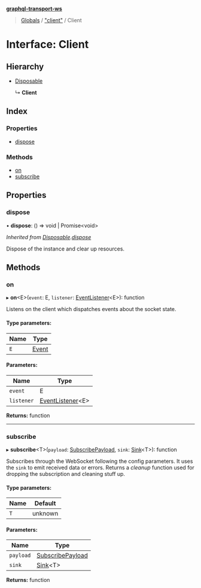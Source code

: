 **[graphql-transport-ws](../README.md)**

> [Globals](../README.md) / ["client"](../modules/_client_.md) / Client

# Interface: Client

## Hierarchy

* [Disposable](_types_.disposable.md)

  ↳ **Client**

## Index

### Properties

* [dispose](_client_.client.md#dispose)

### Methods

* [on](_client_.client.md#on)
* [subscribe](_client_.client.md#subscribe)

## Properties

### dispose

•  **dispose**: () => void \| Promise\<void>

*Inherited from [Disposable](_types_.disposable.md).[dispose](_types_.disposable.md#dispose)*

Dispose of the instance and clear up resources.

## Methods

### on

▸ **on**\<E>(`event`: E, `listener`: [EventListener](../modules/_client_.md#eventlistener)\<E>): function

Listens on the client which dispatches events about the socket state.

#### Type parameters:

Name | Type |
------ | ------ |
`E` | [Event](../modules/_client_.md#event) |

#### Parameters:

Name | Type |
------ | ------ |
`event` | E |
`listener` | [EventListener](../modules/_client_.md#eventlistener)\<E> |

**Returns:** function

___

### subscribe

▸ **subscribe**\<T>(`payload`: [SubscribePayload](_message_.subscribepayload.md), `sink`: [Sink](_types_.sink.md)\<T>): function

Subscribes through the WebSocket following the config parameters. It
uses the `sink` to emit received data or errors. Returns a _cleanup_
function used for dropping the subscription and cleaning stuff up.

#### Type parameters:

Name | Default |
------ | ------ |
`T` | unknown |

#### Parameters:

Name | Type |
------ | ------ |
`payload` | [SubscribePayload](_message_.subscribepayload.md) |
`sink` | [Sink](_types_.sink.md)\<T> |

**Returns:** function
